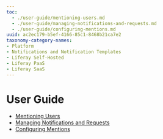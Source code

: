 ```yaml
---
toc:
  - ./user-guide/mentioning-users.md
  - ./user-guide/managing-notifications-and-requests.md
  - ./user-guide/configuring-mentions.md
uuid: ac2ec179-b5ef-4166-85c1-8468b21ca7e2
taxonomy-category-names:
- Platform
- Notifications and Notification Templates
- Liferay Self-Hosted
- Liferay PaaS
- Liferay SaaS
---
```

# User Guide

* [Mentioning Users](./user-guide/mentioning-users.md)
* [Managing Notifications and Requests](./user-guide/managing-notifications-and-requests.md)
* [Configuring Mentions](./user-guide/configuring-mentions.md)
